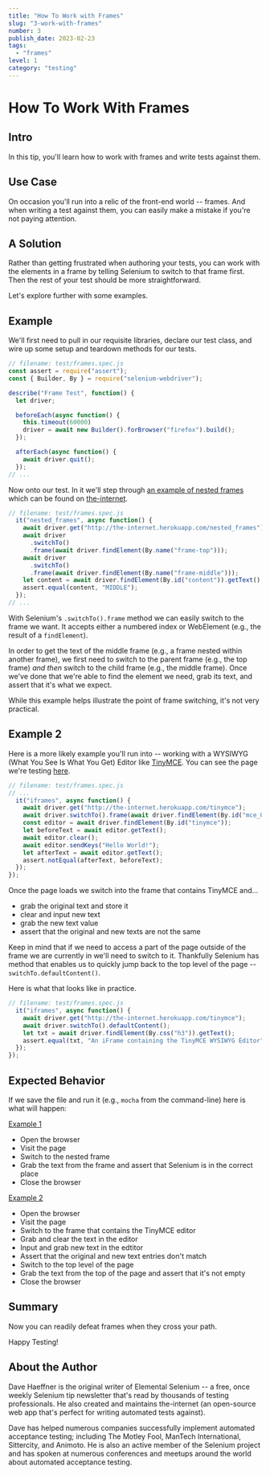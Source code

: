 ```yaml
---
title: "How To Work with Frames"
slug: "3-work-with-frames"
number: 3
publish_date: 2023-02-23
tags:
  - "frames"
level: 1
category: "testing"
---
```


# How To Work With Frames

## Intro

In this tip, you'll learn how to work with frames and write tests against them.

## Use Case

On occasion you'll run into a relic of the front-end world -- frames. And when writing a test against them, you can easily make a mistake if you're not paying attention.

## A Solution

Rather than getting frustrated when authoring your tests, you can work with the elements in a frame by telling Selenium to switch to that frame first. Then the rest of your test should be more straightforward.

Let's explore further with some examples.

## Example

We'll first need to pull in our requisite libraries, declare our test class, and wire up some setup and teardown methods for our tests.

```javascript
// filename: test/frames.spec.js
const assert = require("assert");
const { Builder, By } = require("selenium-webdriver");

describe("Frame Test", function() {
  let driver;

  beforeEach(async function() {
    this.timeout(60000)
    driver = await new Builder().forBrowser("firefox").build();
  });

  afterEach(async function() {
    await driver.quit();
  });
// ...
```

Now onto our test. In it we'll step through [an example of nested frames](http://the-internet.herokuapp.com/nested_frames) which can be found on [the-internet](https://github.com/tourdedave/the-internet).

```javascript
// filename: test/frames.spec.js
  it("nested_frames", async function() {
    await driver.get("http://the-internet.herokuapp.com/nested_frames");
    await driver
      .switchTo()
      .frame(await driver.findElement(By.name("frame-top")));
    await driver
      .switchTo()
      .frame(await driver.findElement(By.name("frame-middle")));
    let content = await driver.findElement(By.id("content")).getText();
    assert.equal(content, "MIDDLE");
  });
// ...
```

With Selenium's `.switchTo().frame` method we can easily switch to the frame we want. It accepts either a numbered index or WebElement (e.g., the result of a `findElement`).

In order to get the text of the middle frame (e.g., a frame nested within another frame), we first need to switch to the parent frame (e.g., the top frame) _and then_ switch to the child frame (e.g., the middle frame). Once we've done that we're able to find the element we need, grab its text, and assert that it's what we expect.

While this example helps illustrate the point of frame switching, it's not very practical.

## Example 2

Here is a more likely example you'll run into -- working with a WYSIWYG (What You See Is What You Get) Editor like [TinyMCE](http://www.tinymce.com/). You can see the page we're testing [here](http://the-internet.herokuapp.com/tinymce).

```javascript
// filename: test/frames.spec.js
// ...
  it("iframes", async function() {
    await driver.get("http://the-internet.herokuapp.com/tinymce");
    await driver.switchTo().frame(await driver.findElement(By.id("mce_0_ifr")));
    const editor = await driver.findElement(By.id("tinymce"));
    let beforeText = await editor.getText();
    await editor.clear();
    await editor.sendKeys("Hello World!");
    let afterText = await editor.getText();
    assert.notEqual(afterText, beforeText);
  });
});
```

Once the page loads we switch into the frame that contains TinyMCE and...

+ grab the original text and store it
+ clear and input new text
+ grab the new text value
+ assert that the original and new texts are not the same

Keep in mind that if we need to access a part of the page outside of the frame we are currently in we'll need to switch to it. Thankfully Selenium has method that enables us to quickly jump back to the top level of the page -- `switchTo.defaultContent()`.

Here is what that looks like in practice.

```javascript
// filename: test/frames.spec.js
  it("iframes", async function() {
    await driver.get("http://the-internet.herokuapp.com/tinymce");
    await driver.switchTo().defaultContent();
    let txt = await driver.findElement(By.css("h3")).getText();
    assert.equal(txt, "An iFrame containing the TinyMCE WYSIWYG Editor");
  });
});
```

## Expected Behavior

If we save the file and run it (e.g., `mocha` from the command-line) here is what will happen:

<u>Example 1</u>

+ Open the browser
+ Visit the page
+ Switch to the nested frame
+ Grab the text from the frame and assert that Selenium is in the correct place
+ Close the browser

<u>Example 2</u>

+ Open the browser
+ Visit the page
+ Switch to the frame that contains the TinyMCE editor
+ Grab and clear the text in the editor
+ Input and grab new text in the edtitor
+ Assert that the original and new text entries don't match
+ Switch to the top level of the page
+ Grab the text from the top of the page and assert that it's not empty
+ Close the browser

## Summary

Now you can readily defeat frames when they cross your path.

Happy Testing!

## About the Author

Dave Haeffner is the original writer of Elemental Selenium -- a free, once weekly Selenium tip newsletter that's read by thousands of testing professionals. He also created and maintains the-internet (an open-source web app that's perfect for writing automated tests against).

Dave has helped numerous companies successfully implement automated acceptance testing; including The Motley Fool, ManTech International, Sittercity, and Animoto. He is also an active member of the Selenium project and has spoken at numerous conferences and meetups around the world about automated acceptance testing.


